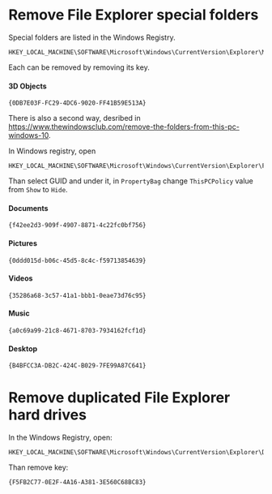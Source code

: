 # Remove File Explorer special folders

Special folders are listed in the Windows Registry.

```
HKEY_LOCAL_MACHINE\SOFTWARE\Microsoft\Windows\CurrentVersion\Explorer\MyComputer\NameSpace
```

Each can be removed by removing its key.

#### 3D Objects

```
{0DB7E03F-FC29-4DC6-9020-FF41B59E513A}
```

There is also a second way, desribed in https://www.thewindowsclub.com/remove-the-folders-from-this-pc-windows-10.

In Windows registry, open

```
HKEY_LOCAL_MACHINE\SOFTWARE\Microsoft\Windows\CurrentVersion\Explorer\FolderDescriptions
```

Than select GUID and under it, in `PropertyBag` change `ThisPCPolicy` value from `Show` to `Hide`.

#### Documents 

```
{f42ee2d3-909f-4907-8871-4c22fc0bf756}
```

#### Pictures 

```
{0ddd015d-b06c-45d5-8c4c-f59713854639}
```

#### Videos 

```
{35286a68-3c57-41a1-bbb1-0eae73d76c95}
```

#### Music 

```
{a0c69a99-21c8-4671-8703-7934162fcf1d}
```

#### Desktop  

```
{B4BFCC3A-DB2C-424C-B029-7FE99A87C641}
```

# Remove duplicated File Explorer hard drives

In the Windows Registry, open:

```
HKEY_LOCAL_MACHINE\SOFTWARE\Microsoft\Windows\CurrentVersion\Explorer\Desktop\NameSpace\DelegateFolders
```

Than remove key:

```
{F5FB2C77-0E2F-4A16-A381-3E560C68BC83}
```
